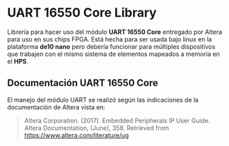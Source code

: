 # UART 16550 Core Library

Librería para hacer uso del módulo **UART 16550 Core** entregado por Altera para uso en sus chips FPGA. Está hecha para ser usada bajo linux en la plataforma **de10 nano** pero debería funcionar para múltiples dispositivos que trabajen con el mismo sistema de elementos mapeados a memoria en el **HPS**.

## Documentación UART 16550 Core ##

El manejo del módulo UART se realizó según las indicaciones de la documentación de Altera vista en:

> Altera Corporation. (2017). Embedded Peripherals IP User Guide. Altera Documentation, (June), 358. Retrieved from https://www.altera.com/literature/ug